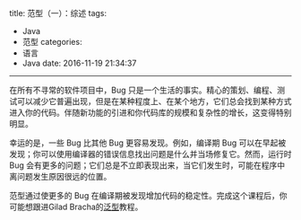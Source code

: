 title: 范型（一）：综述
tags:
  - Java
  - 范型
categories:
  - 语言
  - Java
date: 2016-11-19 21:34:37
---

在所有不寻常的软件项目中，Bug 只是一个生活的事实。精心的策划、编程、测试可以减少它普遍出现，但是在某种程度上、在某个地方，它们总会找到某种方式进入你的代码。伴随新功能的引进和你代码库的规模和复杂性的增长，这变得特别明显。

<!-- more -->

幸运的是，一些 Bug 比其他 Bug 更容易发现。例如，编译期 Bug 可以在早起被发现；你可以使用编译器的错误信息找出问题是什么并当场修复它。然而，运行时 Bug 会有更多的问题；它们总是不立即表现出来，当它们发生时，可能在程序中离问题发生原因很远的位置。

范型通过使更多的 Bug 在编译期被发现增加代码的稳定性。完成这个课程后，你可能想跟进Gilad Bracha的[泛型](http://docs.oracle.com/javase/tutorial/extra/generics/index.html)教程。